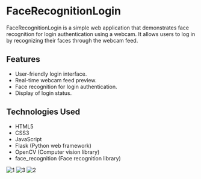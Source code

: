 # FaceRecognitionLogin

FaceRecognitionLogin is a simple web application that demonstrates face recognition for login authentication using a webcam. It allows users to log in by recognizing their faces through the webcam feed.

## Features

- User-friendly login interface.
- Real-time webcam feed preview.
- Face recognition for login authentication.
- Display of login status.

## Technologies Used

- HTML5
- CSS3
- JavaScript
- Flask (Python web framework)
- OpenCV (Computer vision library)
- face_recognition (Face recognition library)

![1](https://github.com/hemanth5666/FaceRecognitionLogin/assets/95521874/a342e31f-714a-4dc0-88a6-4000a2343833)
![3](https://github.com/hemanth5666/FaceRecognitionLogin/assets/95521874/8efd6560-473e-4b47-a198-f551d4eb0368)
![2](https://github.com/hemanth5666/FaceRecognitionLogin/assets/95521874/b46fb46f-b8f9-4cc2-baa9-cc76bc8db84e)
